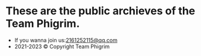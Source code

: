 # These are the public archieves of the Team Phigrim.
- If you wanna join us:2161252115@qq.com
- 2021-2023 © Copyright Team Phigrim
